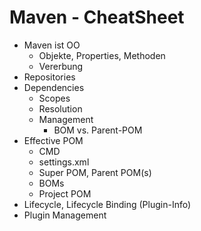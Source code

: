 # Maven - CheatSheet

- Maven ist OO
  - Objekte, Properties, Methoden
  - Vererbung
- Repositories
- Dependencies
  - Scopes
  - Resolution
  - Management
    - BOM vs. Parent-POM
- Effective POM
  - CMD
  - settings.xml
  - Super POM, Parent POM(s)
  - BOMs
  - Project POM
- Lifecycle, Lifecycle Binding (Plugin-Info)
- Plugin Management